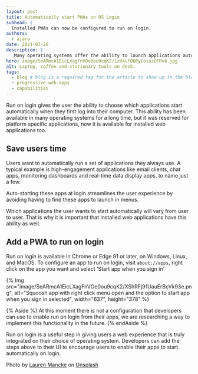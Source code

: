 ```yaml
---
layout: post
title: Automatically start PWAs on OS Login
subhead: |
  Installed PWAs can now be configured to run on login.
authors:
  - ajara
date: 2021-07-26
description: |
   Many operating systems offer the ability to launch applications automatically when the user logs in. This ability is now available for installed web applications.
hero: image/SeARmcA1EicLXagFnVOe0ou9cqK2/1zH4LFQQPyCoiuzOFRv4.jpg
alt: Laptop, coffee and stationary tools on desk.
tags:
  - blog # blog is a required tag for the article to show up in the blog.
  - progressive-web-apps
  - capabilities
---
```

Run on login gives the user the ability to choose which applications start automatically when they first log into their computer. This ability has been available in many operating systems for a long time, but it was reserved for platform specific applications, now it is available for installed web applications too.

## Save users time

Users want to automatically run a set of applications they always use. A typical example is high-engagement applications like email clients, chat apps, monitoring dashboards and real-time data display apps, to name just a few.

Auto-starting these apps at login streamlines the user experience by avoiding having to find these apps to launch in menus.

Which applications the user wants to start automatically will vary from user to user. That is why it is important that installed web applications have this ability as well.

## Add a PWA to run on login

Run on login is available in Chrome or Edge 91 or later, on Windows, Linux, and MacOS. To configure an app to run on login, visit `about://apps`, right click on the app you want and select 'Start app when you sign in'

{% Img src="image/SeARmcA1EicLXagFnVOe0ou9cqK2/XShRFj91UauErBcVk93e.png", alt="Squoosh app with right click menu open and the option to start app when you sign in selected", width="637", height="378" %}

{% Aside %}
At this moment there is not a configuration that developers can use to enable run on login from their apps, we are researching a way to implement this functionality in the future.
{% endAside %}

Run on login is a useful step in giving users a web experience that is truly integrated on their choice of operating system. Developers can add the steps above to their UI to encourage users to enable their apps to start automatically on login.

Photo by [Lauren Mancke](https://unsplash.com/@laurenmancke) on [Unsplash](https://unsplash.com/)
